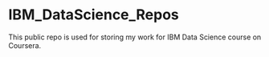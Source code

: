 # IBM_DataScience_Repos
This public repo is used for storing my work for IBM Data Science course on Coursera.
